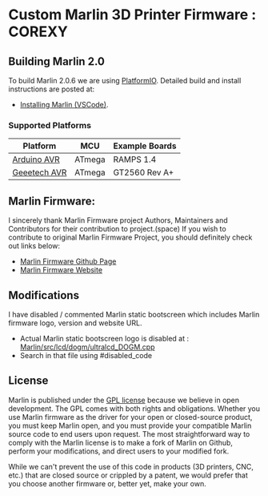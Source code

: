 # Custom Marlin 3D Printer Firmware : COREXY

## Building Marlin 2.0

To build Marlin 2.0.6 we are using [PlatformIO](http://docs.platformio.org/en/latest/ide.html#platformio-ide). Detailed build and install instructions are posted at:

  - [Installing Marlin (VSCode)](http://marlinfw.org/docs/basics/install_platformio_vscode.html).

### Supported Platforms

  Platform|MCU|Example Boards
  --------|---|-------
  [Arduino AVR](https://www.arduino.cc/)|ATmega|RAMPS 1.4
  [Geeetech AVR](https://www.geeetech.com/gt2560-a-3d-printer-controller-board-p-915.html)|ATmega|GT2560 Rev A+

## Marlin Firmware:
I sincerely thank Marlin Firmware project Authors, Maintainers and Contributors for their contribution to project.(space)
If you wish to contribute to original Marlin Firmware Project, you should definitely check out links below:
  - [Marlin Firmware Github Page](https://github.com/MarlinFirmware/Marlin.git)
  - [Marlin Firmware Website](https://marlinfw.org/)


## Modifications

I have disabled / commented Marlin static bootscreen which includes Marlin firmware logo, version and website URL.
  - Actual Marlin static bootscreen logo is disabled at : [Marlin/src/lcd/dogm/ultralcd_DOGM.cpp](https://raw.githubusercontent.com/ogdhekne/marlin-corexy/master/Marlin/src/lcd/dogm/ultralcd_DOGM.cpp)
  - Search in that file using #disabled_code

## License

Marlin is published under the [GPL license](https://github.com/ogdhekne/marlin-corexy/blob/master/LICENSE) because we believe in open development. The GPL comes with both rights and obligations. Whether you use Marlin firmware as the driver for your open or closed-source product, you must keep Marlin open, and you must provide your compatible Marlin source code to end users upon request. The most straightforward way to comply with the Marlin license is to make a fork of Marlin on Github, perform your modifications, and direct users to your modified fork.

While we can't prevent the use of this code in products (3D printers, CNC, etc.) that are closed source or crippled by a patent, we would prefer that you choose another firmware or, better yet, make your own.